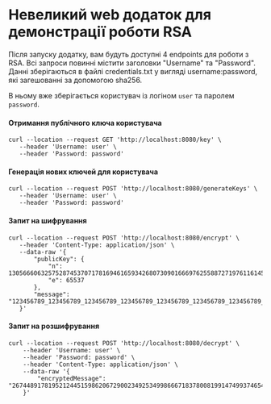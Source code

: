 # Невеликий web додаток для демонстрації роботи RSA

Після запуску додатку, вам будуть доступні 4 endpoints для роботи з RSA.
Всі запроси повинні містити заголовки "Username" та "Password". Данні зберігаються в файлі credentials.txt 
у вигляді username:password, які загешованні за допомогою sha256.

В ньому вже зберігається користувач із логіном `user` та паролем `password`.

#### Отримання публічного ключа користувача
````
curl --location --request GET 'http://localhost:8080/key' \
   --header 'Username: user' \
   --header 'Password: password'
````

#### Генерація нових ключей для користувача
````
curl --location --request POST 'http://localhost:8080/generateKeys' \
   --header 'Username: user' \
   --header 'Password: password'
````

#### Запит на шифрування 
```` 
curl --location --request POST 'http://localhost:8080/encrypt' \
   --header 'Content-Type: application/json' \
   --data-raw '{
       "publicKey": {
           "n": 130566606325752874537071781694616593426807309016669762558872719761161456195238524285805518161214348534442517411531973154091896204636200245419245171918829988478975065467018957801928631207351587387742751883042612409057134219977617887501253806328216259789502485606642338770379102059874769898718592029566157162381,
           "e": 65537
       },
       "message": "123456789_123456789_123456789_123456789_123456789_123456789_123456789_123456789_123456789_123456789_123456789_123456789_12345678"
   }'
````

#### Запит на розшифрування
````
curl --location --request POST 'http://localhost:8080/decrypt' \
    --header 'Username: user' \
    --header 'Password: password' \
    --header 'Content-Type: application/json' \
    --data-raw '{
        "encryptedMessage": "26744891781952124451598620672900234925349986667183780081991474993746542755269528447278779807140243663952550450845002162556271619188500113100220472025373097841545832846631791716609876961938644864450632083248405260303837135499313069604556789940212367999418155286607835978825079038386571078882931631604927776565"
    }'
````
